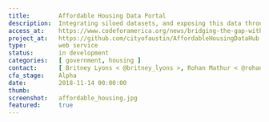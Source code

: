 ```yaml
---
title:        Affordable Housing Data Portal
description:  Integrating siloed datasets, and exposing this data through an API that allows government agencies, nonprofits, and private companies to deliver it as a resource.
access_at:    https://www.codeforamerica.org/news/bridging-the-gap-with-data
project_at:   https://github.com/cityofaustin/AffordableHousingDataHub
type:         web service
status:       in development
categories:   [ government, housing ]
contact:      [ Britney Lyons < @britney_lyons >, Rohan Mathur < @rohanmathur101 >]
cfa_stage:    Alpha
date:         2018-11-14 00:00:00
thumb:
screenshot:   affordable_housing.jpg
featured:     true
---
```

